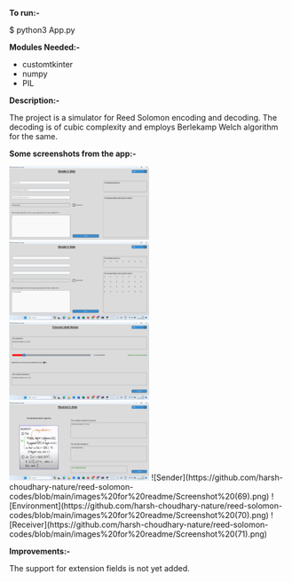**To run:-**

$ python3 App.py

**Modules Needed:-**
- customtkinter
- numpy
- PIL

**Description:-**

The project is a simulator for Reed Solomon encoding and decoding. The decoding is of cubic complexity and employs Berlekamp Welch algorithm for the same. 

**Some screenshots from the app:-**

<img src="https://github.com/harsh-choudhary-nature/reed-solomon-codes/blob/main/images%20for%20readme/Screenshot%202024-06-21%20192105.png" alt="Main Page" width="50%">
<img src="https://github.com/harsh-choudhary-nature/reed-solomon-codes/blob/main/images%20for%20readme/Screenshot%20(69).png" alt="Sender" width="50%">
<img src="https://github.com/harsh-choudhary-nature/reed-solomon-codes/blob/main/images%20for%20readme/Screenshot%20(70).png" alt="Main Page" width="50%">
<img src="https://github.com/harsh-choudhary-nature/reed-solomon-codes/blob/main/images%20for%20readme/Screenshot%20(71).png" alt="Main Page" width="50%">
![Sender](https://github.com/harsh-choudhary-nature/reed-solomon-codes/blob/main/images%20for%20readme/Screenshot%20(69).png)
![Environment](https://github.com/harsh-choudhary-nature/reed-solomon-codes/blob/main/images%20for%20readme/Screenshot%20(70).png)
![Receiver](https://github.com/harsh-choudhary-nature/reed-solomon-codes/blob/main/images%20for%20readme/Screenshot%20(71).png)

**Improvements:-**

The support for extension fields is not yet added.
